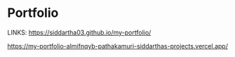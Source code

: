 # Portfolio

LINKS:
https://siddartha03.github.io/my-portfolio/

https://my-portfolio-almifnqyb-pathakamuri-siddarthas-projects.vercel.app/
